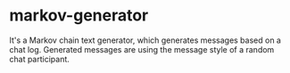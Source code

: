# markov-generator

It's a Markov chain text generator, which generates messages based on a chat log. Generated messages are using the message style of a random chat participant.
